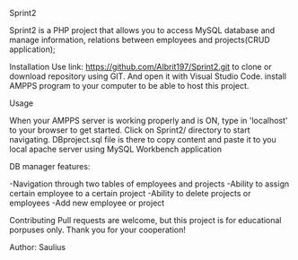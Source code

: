 Sprint2

Sprint2 is a PHP project that allows you to access MySQL database and manage information, relations between employees and projects(CRUD application); 

Installation Use link: https://github.com/Albrit197/Sprint2.git to clone or download repository using GIT. And open it with Visual Studio Code. install AMPPS program to your computer to be able to host this project.

Usage

When your AMPPS server is working properly and is ON, type in 'localhost' to your browser to get started. Click on Sprint2/ directory to start navigating.
DBproject.sql file is there to copy content and paste it to you local apache server using MySQL Workbench application

DB manager features:

-Navigation through two tables of employees and projects
-Ability to assign certain employee to a certain project
-Ability to delete projects or employees
-Add new employee or project

Contributing Pull requests are welcome, but this project is for educational porpuses only. Thank you for your cooperation!

Author: Saulius
